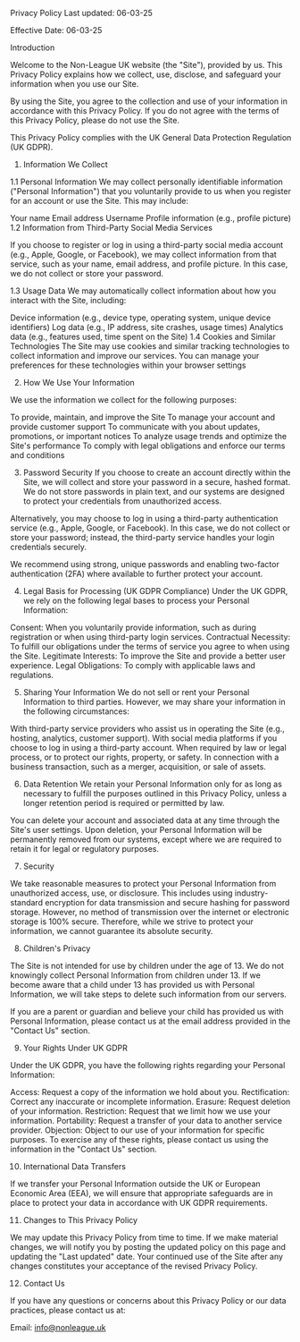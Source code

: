 Privacy Policy
Last updated: 06-03-25

Effective Date: 06-03-25

Introduction

Welcome to the Non-League UK website (the "Site"), provided by us. This Privacy Policy explains how we collect, use, disclose, and safeguard your information when you use our Site.

By using the Site, you agree to the collection and use of your information in accordance with this Privacy Policy. If you do not agree with the terms of this Privacy Policy, please do not use the Site.

This Privacy Policy complies with the UK General Data Protection Regulation (UK GDPR).


1. Information We Collect

1.1 Personal Information
We may collect personally identifiable information ("Personal Information") that you voluntarily provide to us when you register for an account or use the Site. This may include:

Your name
Email address
Username
Profile information (e.g., profile picture)
1.2 Information from Third-Party Social Media Services

If you choose to register or log in using a third-party social media account (e.g., Apple, Google, or Facebook), we may collect information from that service, such as your name, email address, and profile picture. In this case, we do not collect or store your password.

1.3 Usage Data
We may automatically collect information about how you interact with the Site, including:

Device information (e.g., device type, operating system, unique device identifiers)
Log data (e.g., IP address, site crashes, usage times)
Analytics data (e.g., features used, time spent on the Site)
1.4 Cookies and Similar Technologies
The Site may use cookies and similar tracking technologies to collect information and improve our services. You can manage your preferences for these technologies within your browser settings

2. How We Use Your Information

We use the information we collect for the following purposes:

To provide, maintain, and improve the Site
To manage your account and provide customer support
To communicate with you about updates, promotions, or important notices
To analyze usage trends and optimize the Site's performance
To comply with legal obligations and enforce our terms and conditions

3. Password Security
If you choose to create an account directly within the Site, we will collect and store your password in a secure, hashed format. We do not store passwords in plain text, and our systems are designed to protect your credentials from unauthorized access.

Alternatively, you may choose to log in using a third-party authentication service (e.g., Apple, Google, or Facebook). In this case, we do not collect or store your password; instead, the third-party service handles your login credentials securely.

We recommend using strong, unique passwords and enabling two-factor authentication (2FA) where available to further protect your account.



4. Legal Basis for Processing (UK GDPR Compliance)
Under the UK GDPR, we rely on the following legal bases to process your Personal Information:

Consent: When you voluntarily provide information, such as during registration or when using third-party login services.
Contractual Necessity: To fulfill our obligations under the terms of service you agree to when using the Site.
Legitimate Interests: To improve the Site and provide a better user experience.
Legal Obligations: To comply with applicable laws and regulations.

5. Sharing Your Information
We do not sell or rent your Personal Information to third parties. However, we may share your information in the following circumstances:

With third-party service providers who assist us in operating the Site (e.g., hosting, analytics, customer support).
With social media platforms if you choose to log in using a third-party account.
When required by law or legal process, or to protect our rights, property, or safety.
In connection with a business transaction, such as a merger, acquisition, or sale of assets.

6. Data Retention
We retain your Personal Information only for as long as necessary to fulfill the purposes outlined in this Privacy Policy, unless a longer retention period is required or permitted by law.

You can delete your account and associated data at any time through the Site's user settings. Upon deletion, your Personal Information will be permanently removed from our systems, except where we are required to retain it for legal or regulatory purposes.

7. Security

We take reasonable measures to protect your Personal Information from unauthorized access, use, or disclosure. This includes using industry-standard encryption for data transmission and secure hashing for password storage. However, no method of transmission over the internet or electronic storage is 100% secure. Therefore, while we strive to protect your information, we cannot guarantee its absolute security.

8. Children's Privacy

The Site is not intended for use by children under the age of 13. We do not knowingly collect Personal Information from children under 13. If we become aware that a child under 13 has provided us with Personal Information, we will take steps to delete such information from our servers.

If you are a parent or guardian and believe your child has provided us with Personal Information, please contact us at the email address provided in the "Contact Us" section.

9. Your Rights Under UK GDPR

Under the UK GDPR, you have the following rights regarding your Personal Information:

Access: Request a copy of the information we hold about you.
Rectification: Correct any inaccurate or incomplete information.
Erasure: Request deletion of your information.
Restriction: Request that we limit how we use your information.
Portability: Request a transfer of your data to another service provider.
Objection: Object to our use of your information for specific purposes.
To exercise any of these rights, please contact us using the information in the "Contact Us" section.

10. International Data Transfers

If we transfer your Personal Information outside the UK or European Economic Area (EEA), we will ensure that appropriate safeguards are in place to protect your data in accordance with UK GDPR requirements.

11. Changes to This Privacy Policy

We may update this Privacy Policy from time to time. If we make material changes, we will notify you by posting the updated policy on this page and updating the "Last updated" date. Your continued use of the Site after any changes constitutes your acceptance of the revised Privacy Policy.

12. Contact Us

If you have any questions or concerns about this Privacy Policy or our data practices, please contact us at:

Email: info@nonleague.uk
